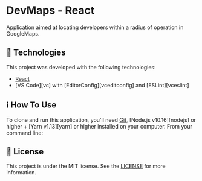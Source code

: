 # DevMaps - React

Application aimed at locating developers within a radius of operation in GoogleMaps.



## :rocket: Technologies

This project was developed with the following technologies:

-  [React](https://facebook.github.io/react/)
-  [VS Code][vc] with [EditorConfig][vceditconfig] and [ESLint][vceslint]

## :information_source: How To Use

To clone and run this application, you'll need [Git](https://git-scm.com), [Node.js v10.16][nodejs] or higher + [Yarn v1.13][yarn] or higher installed on your computer. From your command line:


## :memo: License
This project is under the MIT license. See the [LICENSE](https://github.com/lukemorales/react-native-design-code/blob/master/LICENSE) for more information.
